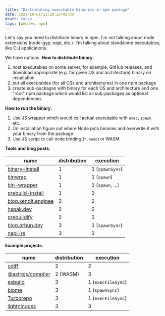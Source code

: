 ```yaml
---
title: "Distributing executable binaries in npm package"
date: 2023-10-01T11:28:23+02:00
draft: false
tags: [webdev, npm]
---
```


Let's say you need to distribute binary in npm. I'm not talking about node extensions (node-gyp, napi, etc.). I'm talking about standalone executables, like CLI applications.

We have options. **How to distribute binary**:

1. host executables on some server, for example, GitHub releases, and download appropriate (e.g. for given OS and architecture) binary on installation
2. put all executables (for all OSs and architectures) in one npm package
3. create sub-packages with binary for each OS and architecture and one "root" npm package which would list all sub-packages as optional dependencies

**How to run the binary**:

1. Use JS wrapper which would call actual executable with `exec`, `spawn`, etc.
2. On installation figure out where Node puts binaries and overwrite it with your binary from the package
3. Use JS script to call node binding (`*.node`) or WASM

**Tools and blog posts**:

| name                                                                                                                                              | distribution | execution        |
| ------------------------------------------------------------------------------------------------------------------------------------------------- | ------------ | ---------------- |
| [binary-install](https://github.com/EverlastingBugstopper/binary-install)                                                                         | 1            | 1 (`spawnSync`)  |
| [binwrap](https://github.com/avh4/binwrap)                                                                                                        | 1            | 1 (`spawn`)      |
| [bin-wrapper](https://github.com/mole-inc/bin-wrapper)                                                                                            | 1            | 1 (`spawn`, ...) |
| [prebuild-install](https://github.com/prebuild/prebuild-install)                                                                                  | 1            | 3                |
| [blog.xendit.enginee](https://blog.xendit.engineer/how-we-repurposed-npm-to-publish-and-distribute-our-go-binaries-for-internal-cli-23981b80911b) | 2            | 2                |
| [hspak.dev](https://hspak.dev/post/publish-npm/)                                                                                                  | 2            | 2                |
| [prebuildify](https://github.com/prebuild/prebuildify)                                                                                            | 2            | 3                |
| [blog.orhun.dev](https://blog.orhun.dev/packaging-rust-for-npm/)                                                                                  | 3            | 1 (`spawnSync`)  |
| [napi-rs](https://github.com/napi-rs/package-template)                                                                                            | 3            | 3                |

**Example projects**:

| name                                                                  | distribution | execution          |
| --------------------------------------------------------------------- | ------------ | ------------------ |
| [odiff](https://github.com/dmtrKovalenko/odiff)                       | 2            | 2                  |
| [@astrojs/compiler](https://github.com/withastro/compiler)            | 2 (WASM)     | 3                  |
| [esbuild](https://github.com/evanw/esbuild)                           | 3            | 1 (`execFileSync`) |
| [biome](https://github.com/biomejs/biome)                             | 3            | 1 (`spawnSync`)    |
| [Turborepo](https://github.com/vercel/turbo/tree/main/packages/turbo) | 3            | 1 (`execFileSync`) |
| [lightningcss](https://github.com/parcel-bundler/lightningcss)        | 3            | 3                  |
